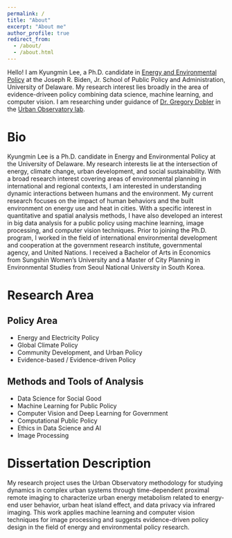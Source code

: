 ```yaml
---
permalink: /
title: "About"
excerpt: "About me"
author_profile: true
redirect_from: 
  - /about/
  - /about.html
---
```



Hello! I am Kyungmin Lee, a Ph.D. candidate in [Energy and Environmental Policy](https://www.bidenschool.udel.edu/doctoral-programs/academic-programs/ph-d-in-energy-and-environmental-policy) at the Joseph R. Biden, Jr. School of Public Policy and Administration, University of Delaware. My research interest lies broadly in the area of evidence-driveen policy combining data science, machine learning, and computer vision. I am researching under guidance of [Dr. Gregory Dobler](https://www.bidenschool.udel.edu/people/gdobler) in the [Urban Observatory lab](https://muonetwork.github.io/index.html).



Bio
======
Kyungmin Lee is a Ph.D. candidate in Energy and Environmental Policy at the University of Delaware. My research interests lie at the intersection of energy, climate change, urban development, and social sustainability. With a broad research interest covering areas of environmental planning in international and regional contexts, I am interested in understanding dynamic interactions between humans and the environment. My current research focuses on the impact of human behaviors and the built environment on energy use and heat in cities. With a specific interest in quantitative and spatial analysis methods, I have also developed an interest in big data analysis for a public policy using machine learning, image processing, and computer vision techniques. Prior to joining the Ph.D. program, I worked in the field of international environmental development and cooperation at the government research institute, governmental agency, and United Nations. I received a Bachelor of Arts in Economics from Sungshin Women’s University and a Master of City Planning in Environmental Studies from Seoul National University in South Korea.

Research Area
======

Policy Area
------
* Energy and Electricity Policy
* Global Climate Policy
* Community Development, and Urban Policy
* Evidence-based / Evidence-driven Policy


Methods and Tools of Analysis 
------
* Data Science for Social Good 
* Machine Learning for Public Policy
* Computer Vision and Deep Learning for Government 
* Computational Public Policy
* Ethics in Data Science and AI
* Image Processing 


Dissertation Description
======
My research project uses the Urban Observatory methodology for studying dynamics in complex urban systems through time-dependent proximal remote imaging to characterize urban energy metabolism related to energy-end user behavior,  urban heat island effect, and data privacy via infrared imaging. This work applies machine learning and computer vision  techniques for image processing and suggests evidence-driven policy design in the field of energy and environmental policy research. 

